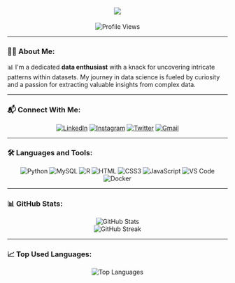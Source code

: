 <h1 align="center">
  <a href="https://git.io/typing-svg">
    <img src="https://readme-typing-svg.herokuapp.com?lines=Hello,+There!+👋;I'm+Naveen+R....;Nice+to+meet+you!&center=true&size=30">
  </a>
</h1>

<p align="center">
  <img src="https://komarev.com/ghpvc/?username=naveen3830&color=brightgreen" alt="Profile Views"/>
</p>

---

### 👨‍💻 About Me:
📊 I'm a dedicated **data enthusiast** with a knack for uncovering intricate patterns within datasets. My journey in data science is fueled by curiosity and a passion for extracting valuable insights from complex data.

---

### 📬 Connect With Me:
<p align="center">
  <a href="https://www.linkedin.com/in/naveen3830/" target="_blank"><img src="https://img.shields.io/badge/LinkedIn-0077B5?style=for-the-badge&logo=linkedin&logoColor=white" alt="LinkedIn"></a>
  <a href="https://www.instagram.com/_naveenr8/" target="_blank"><img src="https://img.shields.io/badge/Instagram-E4405F?style=for-the-badge&logo=instagram&logoColor=white" alt="Instagram"></a>
  <a href="https://twitter.com/Naveen3830" target="_blank"><img src="https://img.shields.io/badge/Twitter-1DA1F2?style=for-the-badge&logo=twitter&logoColor=white" alt="Twitter"></a>
  <a href="mailto:naveenr3830@gmail.com" target="_blank"><img src="https://img.shields.io/badge/Gmail-D14836?style=for-the-badge&logo=gmail&logoColor=white" alt="Gmail"></a>
</p>

---

### 🛠️ Languages and Tools:
<p align="center">
  <img src="https://img.shields.io/badge/Python-14354C?style=for-the-badge&logo=python&logoColor=white" alt="Python">
  <img src="https://img.shields.io/badge/MySQL-00000F?style=for-the-badge&logo=mysql&logoColor=white" alt="MySQL">
  <img src="https://img.shields.io/badge/R-276DC3?style=for-the-badge&logo=r&logoColor=white" alt="R">
  <img src="https://img.shields.io/badge/HTML-239120?style=for-the-badge&logo=html5&logoColor=white" alt="HTML">
  <img src="https://img.shields.io/badge/CSS-239120?&style=for-the-badge&logo=css3&logoColor=white" alt="CSS3">
  <img src="https://img.shields.io/badge/JavaScript-323330?style=for-the-badge&logo=javascript&logoColor=F7DF1E" alt="JavaScript">
  <img src="https://img.shields.io/badge/Visual_Studio_Code-0078D4?style=for-the-badge&logo=visual%20studio%20code&logoColor=white" alt="VS Code">
  <img src="https://img.shields.io/badge/Docker-0CC1F3?style=for-the-badge&logo=docker&logoColor=white" alt="Docker">
</p>

---

### 📊 GitHub Stats:
<p align="center">
  <img src="https://github-readme-stats.vercel.app/api?username=naveen3830&show_icons=true&include_all_commits=true&theme=algolia&hide_border=true" alt="GitHub Stats">
  <br>
  <img src="https://github-readme-streak-stats.herokuapp.com/?user=naveen3830&theme=algolia&hide_border=true" alt="GitHub Streak">
</p>

---

### 📈 Top Used Languages:
<p align="center">
  <img src="https://github-readme-stats.vercel.app/api/top-langs/?username=naveen3830&theme=blue-green&layout=compact&hide_border=true" alt="Top Languages">
</p>
